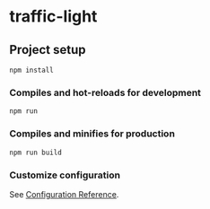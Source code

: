 # traffic-light

## Project setup
```
npm install
```

### Compiles and hot-reloads for development
```
npm run 
```

### Compiles and minifies for production
```
npm run build
```

### Customize configuration
See [Configuration Reference](https://cli.vuejs.org/config/).
